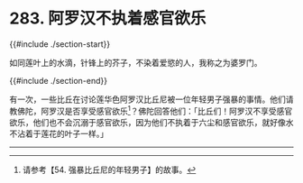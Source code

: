 # 283. 阿罗汉不执着感官欲乐
{{#include ./section-start}}

如同莲叶上的水滴，针锋上的芥子，不染着爱慾的人，我称之为婆罗门。

{{#include ./section-end}}

有一次，一些比丘在讨论莲华色阿罗汉比丘尼被一位年轻男子强暴的事情。他们请教佛陀，阿罗汉是否享受感官欲乐[^1]？佛陀回答他们：「比丘们！阿罗汉不享受感官欲乐，他们也不会沉溺于感官欲乐，因为他们不执着于六尘和感官欲乐，就好像水不沾着于莲花的叶子一样。」


---



[^1]: 请参考【54. 强暴比丘尼的年轻男子】的故事。

